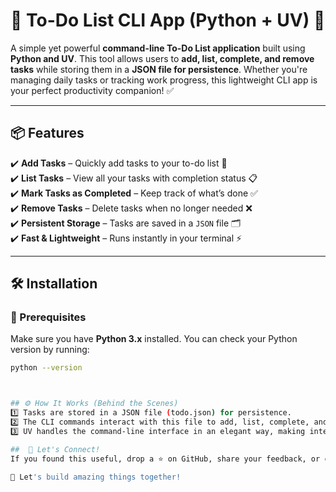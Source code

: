 # 📌 To-Do List CLI App (Python + UV) 🚀

A simple yet powerful **command-line To-Do List application** built using **Python and UV**. This tool allows users to **add, list, complete, and remove tasks** while storing them in a **JSON file for persistence**. Whether you're managing daily tasks or tracking work progress, this lightweight CLI app is your perfect productivity companion! ✅  

---

## 📦 Features  

✔️ **Add Tasks** – Quickly add tasks to your to-do list 📌  
✔️ **List Tasks** – View all your tasks with completion status 📋  
✔️ **Mark Tasks as Completed** – Keep track of what’s done ✅  
✔️ **Remove Tasks** – Delete tasks when no longer needed ❌  
✔️ **Persistent Storage** – Tasks are saved in a `JSON` file 🗂️  
✔️ **Fast & Lightweight** – Runs instantly in your terminal ⚡  

---

## 🛠️ Installation  

### 🔹 Prerequisites  
Make sure you have **Python 3.x** installed. You can check your Python version by running:  
```bash
python --version



## ⚙️ How It Works (Behind the Scenes)
1️⃣ Tasks are stored in a JSON file (todo.json) for persistence.
2️⃣ The CLI commands interact with this file to add, list, complete, and remove tasks.
3️⃣ UV handles the command-line interface in an elegant way, making interactions simple and user-friendly.

##  🙌 Let's Connect!
If you found this useful, drop a ⭐ on GitHub, share your feedback, or connect with me!

💬 Let's build amazing things together!


